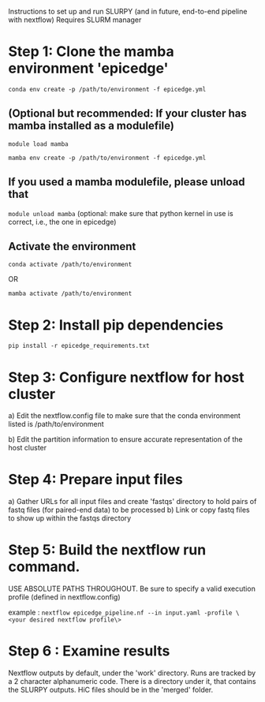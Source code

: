 Instructions to set up and run SLURPY (and in future, end-to-end pipeline with nextflow)
Requires SLURM manager

# Step 1: Clone the mamba environment 'epicedge'

`conda env create -p /path/to/environment -f epicedge.yml`

## (Optional but recommended: If your cluster has mamba installed as a modulefile)
`module load mamba` 

`mamba env create -p /path/to/environment -f epicedge.yml`



## If you used a mamba modulefile, please unload that

`module unload mamba` (optional: make sure that python kernel in use is correct, i.e., the 
one in epicedge)

## Activate the environment

`conda activate /path/to/environment`

OR

`mamba activate /path/to/environment` 

# Step 2: Install pip dependencies

`pip install -r epicedge_requirements.txt`

# Step 3: Configure nextflow for host cluster

a) Edit the nextflow.config file to make sure that the conda environment listed is 
   /path/to/environment

b) Edit the partition information to ensure accurate representation of the host cluster

# Step 4: Prepare input files 

a) Gather URLs for all input files and create 'fastqs' directory to hold pairs 
of fastq files (for paired-end data) to be processed 
b) Link or copy fastq files to show up within the fastqs directory

# Step 5: Build the nextflow run command. 

USE ABSOLUTE PATHS THROUGHOUT. Be sure to specify a valid execution profile (defined in nextflow.config)

example :
`nextflow epicedge_pipeline.nf --in input.yaml -profile \<your desired nextflow profile\>`

# Step 6 : Examine results

Nextflow outputs by default, under the 'work' directory. Runs are tracked by a 2 character 
alphanumeric code. There is a directory under it, that contains the SLURPY outputs.
HiC files should be in the 'merged' folder.